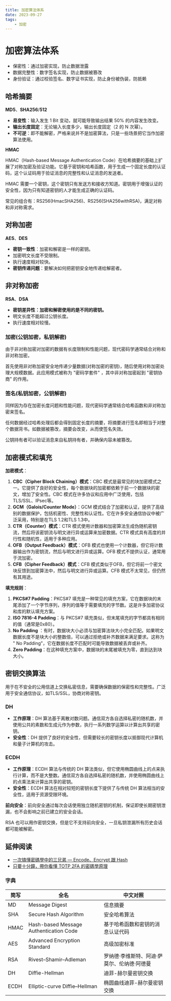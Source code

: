 ```yaml
---
title: 加密算法体系
date: 2023-09-27
tags:
    - 加密
---
```


# 加密算法体系

- 保密性：通过加密实现，防止数据泄露
- 数据完整性：数字签名实现，防止数据被篡改
- 身份验证：通过校验签名、数字证书实现，防止身份被伪装，防抵赖

## 哈希摘要

**MD5**、**SHA256**/**512**

- **易变性**：输入发生 1 Bit 变动，就可能导致输出结果 50% 的内容发生改变。
- **输出长度固定**：无论输入长度多少，输出长度固定（2 的 N 次幂）。
- **不可逆**：即不能解密，严格来说并不是加密算法，只是一些场景把它当作加密算法使用。

**HMAC**

HMAC（Hash-based Message Authentication Code）在哈希摘要的基础上扩展了对称加密及验证功能。它基于密钥和哈希函数，用于生成一个固定长度的认证码，这个认证码用于验证消息的完整性和认证消息的发送者。

HMAC 需要一个密钥，这个密钥只有发送方和接收方知道。密钥用于增强认证的安全性，因为只有知道密钥的人才能生成正确的认证码。

常见的组合有：RS256(HmacSHA256)、RS256(SHA256withRSA)，满足对称和非对称需求。

## 对称加密

**AES**、**DES**

- **密钥一致性**：加密和解密是一样的密钥。
- 加密明文长度不受限制。
- 执行速度相对较快。
- **密钥传递问题**：要解决如何把密钥安全地传递给解密者。

## 非对称加密

**RSA**、**DSA**

- **密钥差异性：加密和解密使用的是不同的密钥。**
- 明文长度不能超过公钥长度。
- 执行速度相对较慢。

### 加密(公钥加密，私钥解密)

由于非对称加密对加密的数据有长度限制和性能问题，现代密码学通常结合对称和非对称加密。

首先使用非对称加密安全地传递少量数据(对称加密的密钥)，随后使用对称加密处理大规模数据。此应用模式被称为 "密码学套件"
，其中非对称加密起到 "密钥协商" 的作用。

### 签名(私钥加密，公钥解密)

同样因为存在加密长度问题和性能问题，现代密码学通常结合哈希函数和非对称加密来签名。

任何数据经过哈希处理后都会得到固定长度的摘要，将摘要进行签名即相当于对整个数据背书。如数据被篡改，摘要会改变，从而使签名失效。

公钥持有者可以验证消息来自私钥持有者，并确保内容未被篡改。

## 加密模式和填充

**加密模式**：

1. **CBC（Cipher Block Chaining）模式**：CBC 模式是最常见的块加密模式之一。它提供了良好的安全性，每个数据块的加密都依赖于前一个数据块的密文，增加了安全性。CBC
   模式在许多协议和应用中广泛使用，包括TLS/SSL、IPsec等。
2. **GCM（Galois/Counter Mode）**：GCM 模式结合了加密和认证，提供了高级别的数据保护，包括机密性、完整性和认证性。它在许多安全通信协议中被广泛采用，特别是在TLS
   1.2和TLS 1.3中。
3. **CTR（Counter）模式**：CTR 模式使用计数器和加密算法生成伪随机密钥流，然后将该密钥流与明文进行异或运算来加密数据。CTR
   模式具有高度的并行性和随机性，适用于多种应用。
4. **OFB（Output Feedback）模式**：OFB 模式也使用一个计数器，但它将计数器输出作为密钥流，然后与明文进行异或运算。OFB
   模式不提供认证，通常用于流加密。
5. **CFB（Cipher Feedback）模式**：CFB 模式类似于OFB，但它将前一个密文块反馈到加密算法中，然后与明文进行异或运算。CFB
   模式不太常见，但仍然有其用途。

**填充规则**：

1. **PKCS#7 Padding**：PKCS#7 填充是一种常见的填充方案，它在数据块的末尾添加了一个字节序列，序列的值等于需要填充的字节数。这是许多加密协议和库的默认填充方案。
2. **ISO 7816-4 Padding**：与 PKCS#7 填充类似，但末尾填充的字节都具有相同的值（通常是0x80）。
3. **No Padding**
   ：有时，数据块大小必须与加密算法块大小完全匹配。如果明文数据长度不是块大小的整数倍，可以通过拒绝或补齐数据来满足要求。这称为 "
   No Padding"，它在数据长度不匹配时可能导致数据被丢弃或补齐。
4. **Zero Padding**：在这种填充方案中，数据块的末尾被填充为零，直到达到块大小。

## 密钥交换算法

用于在不安全的公用信道上交换私密信息，需要确保数据的保密性和完整性。广泛用于安全通信协议，如TLS/SSL，协商对称密钥。

### DH

- **工作原理**：DH 算法基于离散对数问题。通信双方各自选择私密的随机数，并使用公共的素数和生成元作为参数，执行一系列数学运算以计算出共享的密钥。
- **安全性**：DH 提供了良好的安全性，但需要较长的密钥长度以抵御现代计算机和量子计算机的攻击。

### ECDH

- **工作原理**：ECDH 算法与传统的 DH 算法类似，但它使用椭圆曲线上的点来执行计算，而不是大整数。通信双方各自选择私密的随机数，并使用椭圆曲线上的点乘法来计算出共享的密钥。
- **安全性**：ECDH 算法在相对较短的密钥长度下提供了与传统 DH 算法相当的安全性，适用于资源受限环境。

**前向安全**：前向安全通过每次会话使用独立随机密钥的机制，保证即使长期密钥泄漏，也不会影响之前已建立的安全会话。

RSA 也可以用作密钥交换，但是它不支持前向安全，一旦私钥泄漏所有历史会话都可能被解密。

## 延伸阅读

- [一次搞懂密碼學中的三兄弟 — Encode、Encrypt 跟 Hash](https://medium.com/starbugs/what-are-encoding-encrypt-and-hashing-4b03d40e7b0c)
- [只要十分鐘，帶你看懂 TOTP 2FA 的密碼學原理](https://medium.com/starbugs/totp-2fa-algorithm-in-10-mins-25acc3c35df9)

### 字典

| 简写   | 全名                                     | 中文对照                    |
|------|----------------------------------------|-------------------------|
| MD   | Message Digest                         | 信息摘要                    |
| SHA  | Secure Hash Algorithm                  | 安全哈希算法                  |
| HMAC | Hash-based Message Authentication Code | 基于哈希函数和密钥的消息认证代码        |
| AES  | Advanced Encryption Standard           | 高级加密标准                  |
| RSA  | Rivest–Shamir–Adleman                  | 罗纳德·李维斯特、阿迪·萨莫尔、伦纳德·阿德曼 |
| DH   | Diffie-Hellman                         | 迪菲-赫尔曼密钥交换              |
| ECDH | Elliptic-curve Diffie–Hellman          | 椭圆曲线迪菲-赫尔曼密钥交换          |
